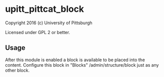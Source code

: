 # upitt_pittcat_block

Copyright 2016 (c) University of Pittsburgh

Licensed under GPL 2 or better.


## Usage
After this module is enabled a block is available to be placed into the content.
Configure this block in "Blocks" /admin/structure/block just as any other block.